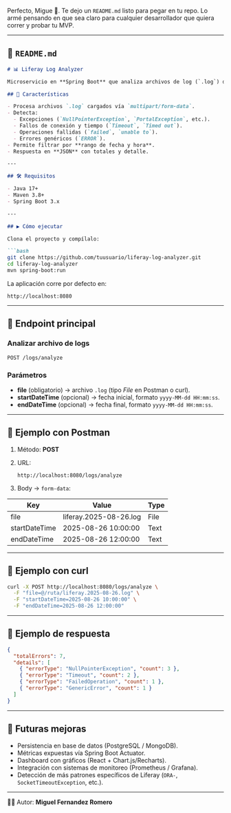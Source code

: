 Perfecto, Migue 🙌. Te dejo un `README.md` listo para pegar en tu repo. Lo armé pensando en que sea claro para cualquier desarrollador que quiera correr y probar tu MVP.

---

## 🔹 `README.md`

````markdown
# 📊 Liferay Log Analyzer

Microservicio en **Spring Boot** que analiza archivos de log (`.log`) de **Liferay** y devuelve un reporte con el total de errores, tipos de excepciones y fallos detectados.

## 🚀 Características

- Procesa archivos `.log` cargados vía `multipart/form-data`.
- Detecta:
  - Excepciones (`NullPointerException`, `PortalException`, etc.).
  - Fallos de conexión y tiempo (`Timeout`, `Timed out`).
  - Operaciones fallidas (`failed`, `unable to`).
  - Errores genéricos (`ERROR`).
- Permite filtrar por **rango de fecha y hora**.
- Respuesta en **JSON** con totales y detalle.

---

## 🛠️ Requisitos

- Java 17+
- Maven 3.8+
- Spring Boot 3.x

---

## ▶️ Cómo ejecutar

Clona el proyecto y compílalo:

```bash
git clone https://github.com/tuusuario/liferay-log-analyzer.git
cd liferay-log-analyzer
mvn spring-boot:run
````

La aplicación corre por defecto en:

```
http://localhost:8080
```

---

## 📡 Endpoint principal

### Analizar archivo de logs

```
POST /logs/analyze
```

### Parámetros

* **file** (obligatorio) → archivo `.log` (tipo *File* en Postman o curl).
* **startDateTime** (opcional) → fecha inicial, formato `yyyy-MM-dd HH:mm:ss`.
* **endDateTime** (opcional) → fecha final, formato `yyyy-MM-dd HH:mm:ss`.

---

## 🧪 Ejemplo con Postman

1. Método: **POST**
2. URL:

   ```
   http://localhost:8080/logs/analyze
   ```
3. Body → `form-data`:

| Key           | Value                  | Type |
| ------------- | ---------------------- | ---- |
| file          | liferay.2025-08-26.log | File |
| startDateTime | 2025-08-26 10:00:00    | Text |
| endDateTime   | 2025-08-26 12:00:00    | Text |

---

## 🧪 Ejemplo con curl

```bash
curl -X POST http://localhost:8080/logs/analyze \
  -F "file=@/ruta/liferay.2025-08-26.log" \
  -F "startDateTime=2025-08-26 10:00:00" \
  -F "endDateTime=2025-08-26 12:00:00"
```

---

## 📄 Ejemplo de respuesta

```json
{
  "totalErrors": 7,
  "details": [
    { "errorType": "NullPointerException", "count": 3 },
    { "errorType": "Timeout", "count": 2 },
    { "errorType": "FailedOperation", "count": 1 },
    { "errorType": "GenericError", "count": 1 }
  ]
}
```

---

## 🔮 Futuras mejoras

* Persistencia en base de datos (PostgreSQL / MongoDB).
* Métricas expuestas vía Spring Boot Actuator.
* Dashboard con gráficos (React + Chart.js/Recharts).
* Integración con sistemas de monitoreo (Prometheus / Grafana).
* Detección de más patrones específicos de Liferay (`ORA-`, `SocketTimeoutException`, etc.).

---

👨‍💻 Autor: **Miguel Fernandez Romero**


